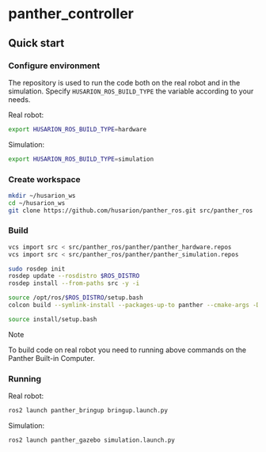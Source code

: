 # panther_controller

## Quick start

### Configure environment

The repository is used to run the code both on the real robot and in the simulation. Specify `HUSARION_ROS_BUILD_TYPE` the variable according to your needs.

Real robot:

``` bash
export HUSARION_ROS_BUILD_TYPE=hardware
```

Simulation:

```bash
export HUSARION_ROS_BUILD_TYPE=simulation
```

### Create workspace

```bash
mkdir ~/husarion_ws
cd ~/husarion_ws
git clone https://github.com/husarion/panther_ros.git src/panther_ros
```

### Build

``` bash
vcs import src < src/panther_ros/panther/panther_hardware.repos
vcs import src < src/panther_ros/panther/panther_simulation.repos

sudo rosdep init
rosdep update --rosdistro $ROS_DISTRO
rosdep install --from-paths src -y -i

source /opt/ros/$ROS_DISTRO/setup.bash
colcon build --symlink-install --packages-up-to panther --cmake-args -DCMAKE_BUILD_TYPE=Release

source install/setup.bash
```

>[!NOTE]
> To build code on real robot you need to running above commands on the Panther Built-in Computer.

### Running

Real robot:

```bash
ros2 launch panther_bringup bringup.launch.py
```

Simulation:

```bash
ros2 launch panther_gazebo simulation.launch.py
```
